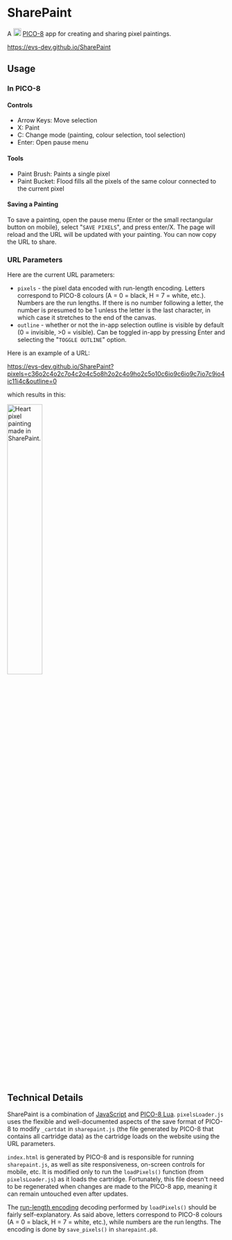 # SharePaint

A <img src="https://hb.imgix.net/daa4f4f06ae0362be8738d5a33f17ca31bf298b3.png?auto=compress,format&s=353a7629fd36a8da21de78f42f7f4bea" width="18px"/> [PICO-8](https://www.lexaloffle.com/pico-8.php) app for creating and sharing pixel paintings.

https://evs-dev.github.io/SharePaint

## Usage

### In PICO-8

#### Controls

- Arrow Keys: Move selection
- X: Paint
- C: Change mode (painting, colour selection, tool selection)
- Enter: Open pause menu

#### Tools

- Paint Brush: Paints a single pixel
- Paint Bucket: Flood fills all the pixels of the same colour connected to the current pixel

#### Saving a Painting

To save a painting, open the pause menu (Enter or the small rectangular button on mobile), select "`SAVE PIXELS`", and press enter/X. The page will reload and the URL will be updated with your painting. You can now copy the URL to share.

### URL Parameters

Here are the current URL parameters:
- `pixels` - the pixel data encoded with run-length encoding. Letters correspond to PICO-8 colours (A = 0 = black, H = 7 = white, etc.). Numbers are the run lengths. If there is no number following a letter, the number is presumed to be 1 unless the letter is the last character, in which case it stretches to the end of the canvas.
- `outline` - whether or not the in-app selection outline is visible by default (0 = invisible, >0 = visible). Can be toggled in-app by pressing Enter and selecting the "`TOGGLE OUTLINE`" option.

Here is an example of a URL:

https://evs-dev.github.io/SharePaint?pixels=c36o2c4o2c7o4c2o4c5o8h2o2c4o9ho2c5o10c6io9c6io9c7io7c9io4ic11i4c&outline=0

which results in this:

<a href="https://evs-dev.github.io/SharePaint?pixels=c36o2c4o2c7o4c2o4c5o8h2o2c4o9ho2c5o10c6io9c6io9c7io7c9io4ic11i4c&outline=0">
  <img src="https://i.imgur.com/GdQbvAh.png" width="40%" alt="Heart pixel painting made in SharePaint."/>
</a>

## Technical Details

SharePaint is a combination of [JavaScript](https://www.javascript.com/) and [PICO-8 Lua](https://pico-8.fandom.com/wiki/Lua). `pixelsLoader.js` uses the flexible and well-documented aspects of the save format of PICO-8 to modify `_cartdat` in `sharepaint.js` (the file generated by PICO-8 that contains all cartridge data) as the cartridge loads on the website using the URL parameters.

`index.html` is generated by PICO-8 and is responsible for running `sharepaint.js`, as well as site responsiveness, on-screen controls for mobile, etc. It is modified only to run the `loadPixels()` function (from `pixelsLoader.js`) as it loads the cartridge. Fortunately, this file doesn't need to be regenerated when changes are made to the PICO-8 app, meaning it can remain untouched even after updates.

The [run-length encoding](https://en.wikipedia.org/wiki/Run-length_encoding) decoding performed by `loadPixels()` should be fairly self-explanatory. As said above, letters correspond to PICO-8 colours (A = 0 = black, H = 7 = white, etc.), while numbers are the run lengths. The encoding is done by `save_pixels()` in `sharepaint.p8`.
